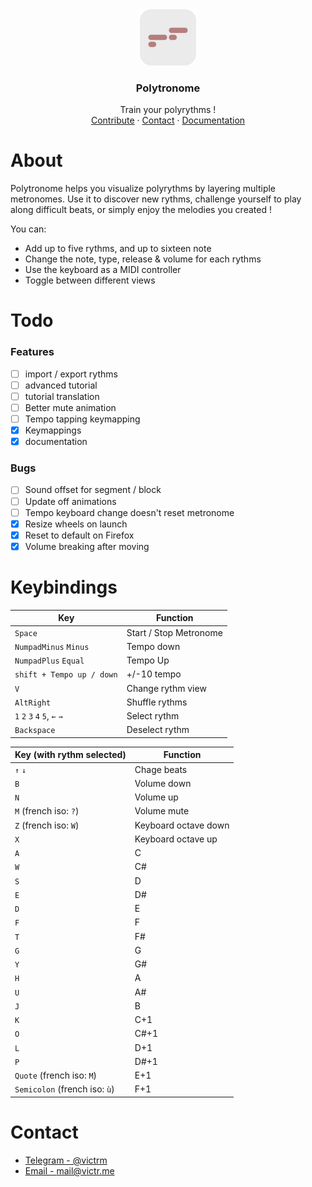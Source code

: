 <div align="center">
  <a href="https://polytronome.com">
    <img src="public/apple-touch-icon.png" alt="Logo" width="90" height="90">
  </a>
  
  <h3 align="center">Polytronome</h3>
  <p align="center">Train your polyrythms !<br />
     <a href="https://github.com/victrme/polytronome/issues">Contribute</a> · 
     <a href="https://github.com/victrme/polytronome#contact">Contact</a> · 
     <a href="https://github.com/victrme/polytronome#keybindings">Documentation</a>
     
  </p>
</div>

# About 
Polytronome helps you visualize polyrythms by layering multiple metronomes. Use it to discover new rythms, challenge yourself to play along difficult beats, or simply enjoy the melodies you created !


You can:

-   Add up to five rythms, and up to sixteen note
-   Change the note, type, release & volume for each rythms
-   Use the keyboard as a MIDI controller
-   Toggle between different views

# Todo

### Features

-   [ ] import / export rythms
-   [ ] advanced tutorial
-   [ ] tutorial translation
-   [ ] Better mute animation
-   [ ] Tempo tapping keymapping
-   [x] Keymappings
-   [x] documentation

### Bugs

-   [ ] Sound offset for segment / block
-   [ ] Update off animations
-   [ ] Tempo keyboard change doesn't reset metronome
-   [x] Resize wheels on launch
-   [x] Reset to default on Firefox
-   [x] Volume breaking after moving

# Keybindings

| Key                          | Function               |
| ---------------------------- | ---------------------- |
| `Space`                      | Start / Stop Metronome |
| `NumpadMinus` `Minus`        | Tempo down             |
| `NumpadPlus` `Equal`         | Tempo Up               |
| `shift + Tempo up / down`    | +/-10 tempo            |
| `V`                          | Change rythm view      |
| `AltRight`                   | Shuffle rythms         |
| `1` `2` `3` `4` `5`, `←` `→` | Select rythm           |
| `Backspace`                  | Deselect rythm         |

| Key (with rythm selected)     | Function             |
| ----------------------------- | -------------------- |
| `↑` `↓`                       | Chage beats          |
| `B`                           | Volume down          |
| `N`                           | Volume up            |
| `M` (french iso: `?`)         | Volume mute          |
| `Z` (french iso: `W`)         | Keyboard octave down |
| `X`                           | Keyboard octave up   |
| `A`                           | C                    |
| `W`                           | C#                   |
| `S`                           | D                    |
| `E`                           | D#                   |
| `D`                           | E                    |
| `F`                           | F                    |
| `T`                           | F#                   |
| `G`                           | G                    |
| `Y`                           | G#                   |
| `H`                           | A                    |
| `U`                           | A#                   |
| `J`                           | B                    |
| `K`                           | C+1                  |
| `O`                           | C#+1                 |
| `L`                           | D+1                  |
| `P`                           | D#+1                 |
| `Quote` (french iso: `M`)     | E+1                  |
| `Semicolon` (french iso: `ù`) | F+1                  |

# Contact

- [Telegram - @victrm](https://t.me/victrm)
- [Email - mail@victr.me](mailto:mail@victr.me)
